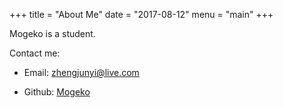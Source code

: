 +++
title = "About Me"
date = "2017-08-12"
menu = "main"
+++

Mogeko is a student.

Contact me:

- Email: [zhengjunyi@live.com](mailto:zhengjunyi@live.com)

- Github: [Mogeko](https://github.com/Mogeko)